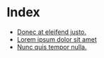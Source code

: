 # Index

- [Donec at eleifend justo.](dummy1.md)
- [Lorem ipsum dolor sit amet](dummy2.md)
- [Nunc quis tempor nulla.](dummy3.md)
